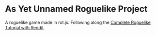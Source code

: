 # As Yet Unnamed Roguelike Project
A roguelike game made in rot.js. Following along the [Complete Roguelike Tutorial with Reddit](https://www.reddit.com/r/roguelikedev/comments/6h4z09/roguelikedev_does_the_complete_roguelike_tutorial).
